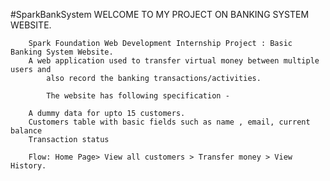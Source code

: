 #SparkBankSystem
WELCOME TO MY PROJECT ON BANKING SYSTEM WEBSITE.

		Spark Foundation Web Development Internship Project : Basic Banking System Website.
		A web application used to transfer virtual money between multiple users and 
			also record the banking transactions/activities.

	        The website has following specification -

		A dummy data for upto 15 customers.
		Customers table with basic fields such as name , email, current balance
		Transaction status

		Flow: Home Page> View all customers > Transfer money > View History.
		
 	
